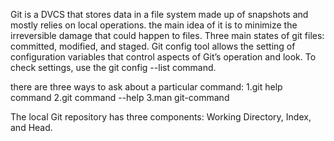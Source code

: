 
Git is a DVCS that stores data in a file system made up of snapshots and mostly relies on local operations. the main idea of it is to minimize the irreversible damage that could happen to files.
Three main states of git files: committed, modified, and staged. 
Git config tool allows the setting of configuration variables that control aspects of Git’s operation and look.
To check settings, use the git config --list command.

there are three ways to ask about a particular command:
1.git help command
2.git command --help
3.man git-command


The local Git repository has three components: Working Directory, Index, and Head.


